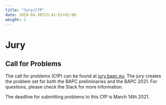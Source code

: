 ```yaml
---
title: "Jury/CfP"
date: 2019-04-30T23:41:52+02:00
weight: 1
---
```


# Jury

## Call for Problems

The call for problems (CfP) can be found at [jury.bapc.eu](jury.bapc.eu). The jury creates the problem set for both the BAPC preliminaries and the BAPC 2021. For questions, please check the Slack for more information.

The deadline for submitting problems to this CfP is March 14th 2021.
